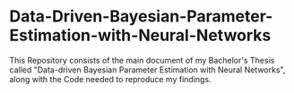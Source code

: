 # Data-Driven-Bayesian-Parameter-Estimation-with-Neural-Networks
This Repository consists of the main document of my Bachelor's Thesis called "Data-driven Bayesian Parameter Estimation with Neural Networks", along with the Code needed to reproduce my findings.

